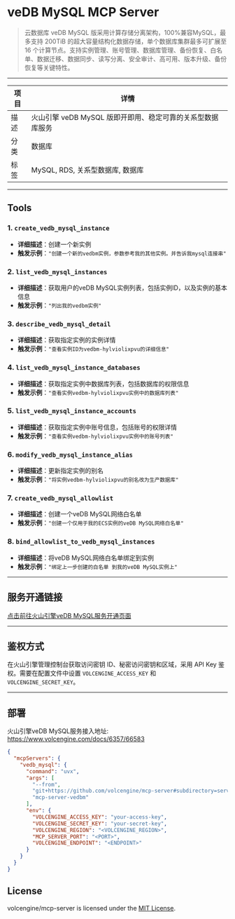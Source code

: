 # veDB MySQL MCP Server
> 云数据库 veDB MySQL 版采用计算存储分离架构，100%兼容MySQL，最多支持 200TiB 的超大容量结构化数据存储，单个数据库集群最多可扩展至 16 个计算节点。支持实例管理、账号管理、数据库管理、备份恢复、白名单、数据迁移、数据同步、读写分离、安全审计、高可用、版本升级、备份恢复等关键特性。

---


| 项目 | 详情 |
| ---- | ---- |
| 描述 | 火山引擎 veDB MySQL 版即开即用、稳定可靠的关系型数据库服务 |
| 分类 | 数据库 |
| 标签 | MySQL, RDS, 关系型数据库, 数据库 |

---

## Tools

### 1. `create_vedb_mysql_instance`
- **详细描述**：创建一个新实例
- **触发示例**：`"创建一个新的vedbm实例，参数参考我的其他实例。并告诉我mysql连接串"`

### 2. `list_vedb_mysql_instances`
- **详细描述**：获取用户的veDB MySQL实例列表，包括实例ID，以及实例的基本信息
- **触发示例**：`"列出我的vedbm实例"`

### 3. `describe_vedb_mysql_detail`
- **详细描述**：获取指定实例的实例详情
- **触发示例**：`"查看实例ID为vedbm-hylviolixpvu的详细信息"`

### 4. `list_vedb_mysql_instance_databases`
- **详细描述**：获取指定实例中数据库列表，包括数据库的权限信息
- **触发示例**：`"查看实例vedbm-hylviolixpvu实例中的数据库列表"`

### 5. `list_vedb_mysql_instance_accounts`
- **详细描述**：获取指定实例中账号信息，包括账号的权限详情
- **触发示例**：`"查看实例vedbm-hylviolixpvu实例中的账号列表"`

### 6. `modify_vedb_mysql_instance_alias`
- **详细描述**：更新指定实例的别名
- **触发示例**：`"将实例vedbm-hylviolixpvu的别名改为生产数据库"`

### 7. `create_vedb_mysql_allowlist`
- **详细描述**：创建一个veDB MySQL网络白名单
- **触发示例**：`"创建一个仅用于我的ECS实例的veDB MySQL网络白名单"`

### 8. `bind_allowlist_to_vedb_mysql_instances`
- **详细描述**：将veDB MySQL网络白名单绑定到实例
- **触发示例**：`"绑定上一步创建的白名单 到我的veDB MySQL实例上"`

---

## 服务开通链接
[点击前往火山引擎veDB MySQL服务开通页面](https://console.volcengine.com/db/vedb-mysql)

---

## 鉴权方式
在火山引擎管理控制台获取访问密钥 ID、秘密访问密钥和区域，采用 API Key 鉴权。需要在配置文件中设置 `VOLCENGINE_ACCESS_KEY` 和 `VOLCENGINE_SECRET_KEY`。

---

## 部署
火山引擎veDB MySQL服务接入地址: <https://www.volcengine.com/docs/6357/66583>
```json
{
  "mcpServers": {
    "vedb_mysql": {
      "command": "uvx",
      "args": [
        "--from",
        "git+https://github.com/volcengine/mcp-server#subdirectory=server/mcp_server_vedb_mysql",
        "mcp-server-vedbm"
      ],
      "env": {
        "VOLCENGINE_ACCESS_KEY": "your-access-key",
        "VOLCENGINE_SECRET_KEY": "your-secret-key",
        "VOLCENGINE_REGION": "<VOLCENGINE_REGION>",
        "MCP_SERVER_PORT": "<PORT>",
        "VOLCENGINE_ENDPOINT": "<ENDPOINT>"
      }
    }
  }
}
```

## License

volcengine/mcp-server is licensed under the [MIT License](https://github.com/volcengine/mcp-server/blob/main/LICENSE).
